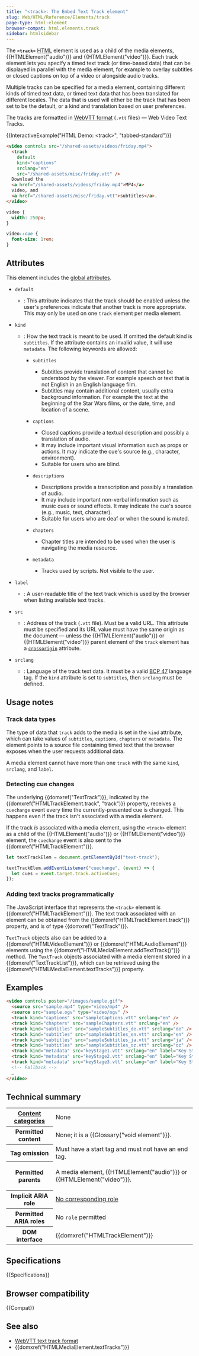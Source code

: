 ```yaml
---
title: "<track>: The Embed Text Track element"
slug: Web/HTML/Reference/Elements/track
page-type: html-element
browser-compat: html.elements.track
sidebar: htmlsidebar
---
```


The **`<track>`** [HTML](/en-US/docs/Web/HTML) element is used as a child of the media elements, {{HTMLElement("audio")}} and {{HTMLElement("video")}}.
Each track element lets you specify a timed text track (or time-based data) that can be displayed in parallel with the media element, for example to overlay subtitles or closed captions on top of a video or alongside audio tracks.

Multiple tracks can be specified for a media element, containing different kinds of timed text data, or timed text data that has been translated for different locales.
The data that is used will either be the track that has been set to be the default, or a kind and translation based on user preferences.

The tracks are formatted in [WebVTT format](/en-US/docs/Web/API/WebVTT_API) (`.vtt` files) — Web Video Text Tracks.

{{InteractiveExample("HTML Demo: &lt;track&gt;", "tabbed-standard")}}

```html interactive-example
<video controls src="/shared-assets/videos/friday.mp4">
  <track
    default
    kind="captions"
    srclang="en"
    src="/shared-assets/misc/friday.vtt" />
  Download the
  <a href="/shared-assets/videos/friday.mp4">MP4</a>
  video, and
  <a href="/shared-assets/misc/friday.vtt">subtitles</a>.
</video>
```

```css interactive-example
video {
  width: 250px;
}

video::cue {
  font-size: 1rem;
}
```

## Attributes

This element includes the [global attributes](/en-US/docs/Web/HTML/Reference/Global_attributes).

- `default`
  - : This attribute indicates that the track should be enabled unless the user's preferences indicate that another track is more appropriate. This may only be used on one `track` element per media element.
- `kind`
  - : How the text track is meant to be used. If omitted the default kind is `subtitles`. If the attribute contains an invalid value, it will use `metadata`.
    The following keywords are allowed:
    - `subtitles`
      - Subtitles provide translation of content that cannot be understood by the viewer. For example speech or text that is not English in an English language film.
      - Subtitles may contain additional content, usually extra background information. For example the text at the beginning of the Star Wars films, or the date, time, and location of a scene.

    - `captions`
      - Closed captions provide a textual description and possibly a translation of audio.
      - It may include important visual information such as props or actions.
        It may indicate the cue's source (e.g., character, environment).
      - Suitable for users who are blind.
        
    - `descriptions`
      - Descriptions provide a transcription and possibly a translation of audio.
      - It may include important non-verbal information such as music cues or sound effects.
        It may indicate the cue's source (e.g., music, text, character).
      - Suitable for users who are deaf or when the sound is muted.
        
    - `chapters`
      - Chapter titles are intended to be used when the user is navigating the media resource.

    - `metadata`
      - Tracks used by scripts. Not visible to the user.

- `label`
  - : A user-readable title of the text track which is used by the browser when listing available text tracks.
- `src`
  - : Address of the track (`.vtt` file). Must be a valid URL. This attribute must be specified and its URL value must have the same origin as the document — unless the {{HTMLElement("audio")}} or {{HTMLElement("video")}} parent element of the `track` element has a [`crossorigin`](/en-US/docs/Web/HTML/Reference/Attributes/crossorigin) attribute.
- `srclang`
  - : Language of the track text data. It must be a valid [BCP 47](https://r12a.github.io/app-subtags/) language tag. If the `kind` attribute is set to `subtitles`, then `srclang` must be defined.

## Usage notes

### Track data types

The type of data that `track` adds to the media is set in the `kind` attribute, which can take values of `subtitles`, `captions`, `chapters` or `metadata`. The element points to a source file containing timed text that the browser exposes when the user requests additional data.

A media element cannot have more than one `track` with the same `kind`, `srclang`, and `label`.

### Detecting cue changes

The underlying {{domxref("TextTrack")}}, indicated by the {{domxref("HTMLTrackElement.track", "track")}} property, receives a `cuechange` event every time the currently-presented cue is changed. This happens even if the track isn't associated with a media element.

If the track _is_ associated with a media element, using the `<track>` element as a child of the {{HTMLElement("audio")}} or {{HTMLElement("video")}} element, the `cuechange` event is also sent to the {{domxref("HTMLTrackElement")}}.

```js
let textTrackElem = document.getElementById("text-track");

textTrackElem.addEventListener("cuechange", (event) => {
  let cues = event.target.track.activeCues;
});
```

### Adding text tracks programmatically

The JavaScript interface that represents the `<track>` element is {{domxref("HTMLTrackElement")}}.
The text track associated with an element can be obtained from the {{domxref("HTMLTrackElement.track")}} property, and is of type {{domxref("TextTrack")}}.

`TextTrack` objects also can be added to a {{domxref("HTMLVideoElement")}} or {{domxref("HTMLAudioElement")}} elements using the {{domxref("HTMLMediaElement.addTextTrack()")}} method.
The `TextTrack` objects associated with a media element stored in a {{domxref("TextTrackList")}}, which can be retrieved using the {{domxref("HTMLMediaElement.textTracks")}} property.

## Examples

```html
<video controls poster="/images/sample.gif">
  <source src="sample.mp4" type="video/mp4" />
  <source src="sample.ogv" type="video/ogv" />
  <track kind="captions" src="sampleCaptions.vtt" srclang="en" />
  <track kind="chapters" src="sampleChapters.vtt" srclang="en" />
  <track kind="subtitles" src="sampleSubtitles_de.vtt" srclang="de" />
  <track kind="subtitles" src="sampleSubtitles_en.vtt" srclang="en" />
  <track kind="subtitles" src="sampleSubtitles_ja.vtt" srclang="ja" />
  <track kind="subtitles" src="sampleSubtitles_oz.vtt" srclang="oz" />
  <track kind="metadata" src="keyStage1.vtt" srclang="en" label="Key Stage 1" />
  <track kind="metadata" src="keyStage2.vtt" srclang="en" label="Key Stage 2" />
  <track kind="metadata" src="keyStage3.vtt" srclang="en" label="Key Stage 3" />
  <!-- Fallback -->
  …
</video>
```

## Technical summary

<table class="properties">
  <tbody>
    <tr>
      <th scope="row">
        <a href="/en-US/docs/Web/HTML/Guides/Content_categories">Content categories</a>
      </th>
      <td>None</td>
    </tr>
    <tr>
      <th scope="row">Permitted content</th>
      <td>None; it is a {{Glossary("void element")}}.</td>
    </tr>
    <tr>
      <th scope="row">Tag omission</th>
      <td>Must have a start tag and must not have an end tag.</td>
    </tr>
    <tr>
      <th scope="row">Permitted parents</th>
      <td>
        <p>
          A media element, {{HTMLElement("audio")}} or {{HTMLElement("video")}}.
        </p>
      </td>
    </tr>
    <tr>
      <th scope="row">Implicit ARIA role</th>
      <td>
        <a href="https://w3c.github.io/html-aria/#dfn-no-corresponding-role">No corresponding role</a>
      </td>
    </tr>
    <tr>
      <th scope="row">Permitted ARIA roles</th>
      <td>No <code>role</code> permitted</td>
    </tr>
    <tr>
      <th scope="row">DOM interface</th>
      <td>{{domxref("HTMLTrackElement")}}</td>
    </tr>
  </tbody>
</table>

## Specifications

{{Specifications}}

## Browser compatibility

{{Compat}}

## See also

- [WebVTT text track format](/en-US/docs/Web/API/WebVTT_API)
- {{domxref("HTMLMediaElement.textTracks")}}
